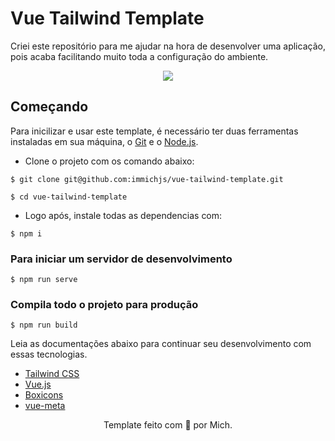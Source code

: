 # Vue Tailwind Template

Criei este repositório para me ajudar na hora de desenvolver uma aplicação, pois acaba facilitando muito toda a configuração do ambiente.

<p align="center">
    <img src="https://i.imgur.com/oSUJWo7.png">
</p>

## Começando

Para inicilizar e usar este template, é necessário ter duas ferramentas instaladas em sua máquina, o [Git](https://git-scm.com/) e o [Node.js](https://nodejs.org/).

- Clone o projeto com os comando abaixo:
```
$ git clone git@github.com:immichjs/vue-tailwind-template.git

$ cd vue-tailwind-template
```

- Logo após, instale todas as dependencias com:
```
$ npm i
```

### Para iniciar um servidor de desenvolvimento
```
$ npm run serve
```

### Compila todo o projeto para produção
```
$ npm run build
```

Leia as documentações abaixo para continuar seu desenvolvimento com essas tecnologias.

- [Tailwind CSS](https://tailwindcss.com/)
- [Vue.js](https://br.vuejs.org/)
- [Boxicons](https://boxicons.com/)
- [vue-meta](https://www.npmjs.com/package/vue-meta)

<p align="center">Template feito com 💖 por Mich.</p>

